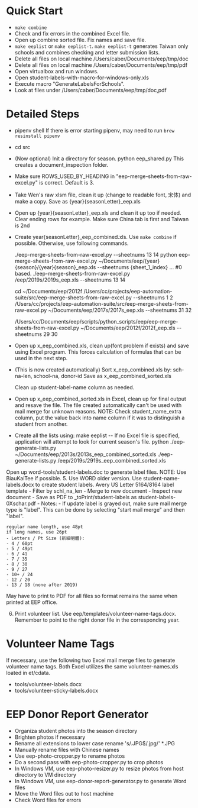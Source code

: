 
Quick Start
======================
* `make combine`
* Check and fix errors in the combined Excel file.
* Open up combine sorted file.  Fix names and save file.
* `make eeplist` or `make eeplist-t`.  `make eeplist-t`  generates Taiwan only schools and combines checking and letter submission lists.
* Delete all files on local machine /Users/caber/Documents/eep/tmp/doc
* Delete all files on local machine /Users/caber/Documents/eep/tmp/pdf
* Open virtualbox and run windows.
* Open student-labels-with-macro-for-windows-only.xls
* Execute macro "GenerateLabelsForSchools".
* Look at files under /Users/caber/Documents/eep/tmp/doc,pdf



Detailed Steps
======================
* pipenv shell
	If there is error starting pipenv, may need to run `brew resinstall pipenv`

* cd src

* (Now optional) Init a directory for season.
	python eep_shared.py
	This creates a document_inspection folder.

* Make sure ROWS_USED_BY_HEADING in "eep-merge-sheets-from-raw-excel.py" is correct.  Default is 3.

* Take Wen's raw xlsm file, clean it up (change to readable font, 宋体) and make a copy.
	Save as {year}{seasonLetter}_eep.xls

* Open up {year}{seasonLetter}_eep.xls and clean it up too if needed.
	Clear ending rows for example.  Make sure China tab is first and Taiwan is 2nd

* Create year{seasonLetter}_eep_combined.xls.
	Use `make combine` if possible.  Otherwise, use following commands.

	./eep-merge-sheets-from-raw-excel.py --sheetnums 13 14
	python eep-merge-sheets-from-raw-excel.py  ~/Documents/eep/{year}{season}/{year}{season}_eep.xls --sheetnums {sheet_1_index} ... #0 based.
	./eep-merge-sheets-from-raw-excel.py /eep/2019s/2019s_eep.xls --sheetnums 13 14

	cd ~/Documents/eep/2012f
	/Users/cc/projects/eep-automation-suite/src/eep-merge-sheets-from-raw-excel.py --sheetnums 1 2
	/Users/cc/projects/eep-automation-suite/src/eep-merge-sheets-from-raw-excel.py ~/Documents/eep/2017s/2017s_eep.xls --sheetnums 31 32

	/Users/cc/Documents/eep/scripts/python_scripts/eep/eep-merge-sheets-from-raw-excel.py  ~/Documents/eep/2012f/2012f_eep.xls --sheetnums 29 30

* Open up x_eep_combined.xls, clean up(font problem if exists) and save using Excel program.
	This forces calculation of formulas that can be used in the next step.

* (This is now created automatically) Sort x_eep_combined.xls by:
	sch-na-len,
	school-na,
	donor-id
	Save as x_eep_combined_sorted.xls

	Clean up student-label-name column as needed.

* Open up x_eep_combined_sorted.xls in Excel, clean up for final output and resave the file.
	The file created automatically can't be used with mail merge for unknown reasons.
  NOTE: Check student_name_extra column, put the value back into name column if it was
	to distinguish a student from another.

* Create all the lists using:
  make eeplist
	-- If no Excel file is specified, application will attempt to look for current season's file.
	python ./eep-generate-lists.py  ~/Documents/eep/2013s/2013s_eep_combined_sorted.xls
	./eep-generate-lists.py /eep/2019s/2919s_eep_combined_sorted.xls



Open up word-tools/student-labels.doc to generate label files.
NOTE: Use BiauKaiTee if possible.
5. Use WORD older version. Use student-name-labels.docx to create student labels.  Avery US Letter 5164/8164 label template
	 - Filter by schl_na_len
	 - Merge to new document
	 - Inspect new document
	 - Save as PDF to _toPrint/student-labels as student-labels-0Xschar.pdf
	 - Notes:
	 - If update label is grayed out, make sure mail merge type is "label".  This can be done by
	   selecting "start mail merge" and then "label".

	regular name length, use 48pt
	if long names, use 26pt
	- Letters / Pt Size (新細明體):
	- 4 / 60pt
	- 5 / 49pt
	- 6 / 41
	- 7 / 35
	- 8 / 30
	- 9 / 27
	- 10+ / 24
	- 12 / 20
	- 13 / 18 (none after 2019)

May have to print to PDF for all files so format remains the same when printed at EEP office.

6. Print volunteer list.  Use eep/templates/volunteer-name-tags.docx.  Remember to point to the right donor file in the corresponding year.


Volunteer Name Tags
===============
If necessary, use the following two Excel mail merge files to generate
volunteer name tags.  Both Excel utilizes the same volunteer-names.xls loated
in et/cdata.

- tools/volunteer-labels.docx
- tools/volunteer-sticky-labels.docx

EEP Donor Report Generator
==========================
* Organiza student photos into the season directory
* Brighten photos if necessary
* Rename all extensions to lower case
  rename 's/\.JPG$/.jpg/' *.JPG
* Manually rename files with Chinese names
* Use eep-photo-cropper.py to rename photos
* Do a second pass with eep-photo-cropper.py to crop photos
* In Windows VM, use eep-photo-resizer.py to resize photos from host directory to VM directory
* In Windows VM, use eep-donor-report-generator.py to generate Word files
* Move the Word files out to host machine
* Check Word files for errors
